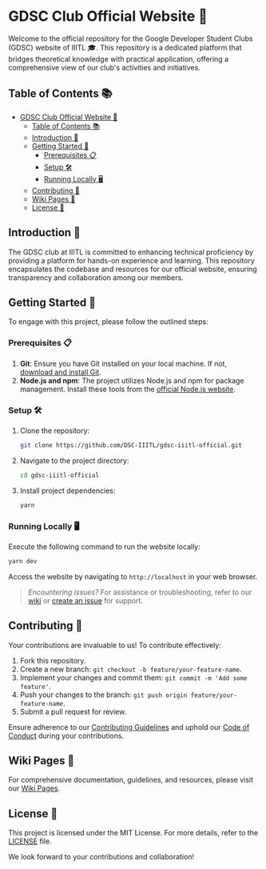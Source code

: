 # GDSC Club Official Website 🌟

Welcome to the official repository for the Google Developer Student Clubs (GDSC) website of IIITL 🎓. This repository is a dedicated platform that bridges theoretical knowledge with practical application, offering a comprehensive view of our club's activities and initiatives.

## Table of Contents 📚

- [GDSC Club Official Website 🌟](#gdsc-club-official-website-)
  - [Table of Contents 📚](#table-of-contents-)
  - [Introduction 🌟](#introduction-)
  - [Getting Started 🏁](#getting-started-)
    - [Prerequisites 📋](#prerequisites-)
    - [Setup 🛠️](#setup-️)
    - [Running Locally 🖥️](#running-locally-️)
  - [Contributing 🌱](#contributing-)
  - [Wiki Pages 📖](#wiki-pages-)
  - [License 📜](#license-)

## Introduction 🌟

The GDSC club at IIITL is committed to enhancing technical proficiency by providing a platform for hands-on experience and learning. This repository encapsulates the codebase and resources for our official website, ensuring transparency and collaboration among our members.

## Getting Started 🏁

To engage with this project, please follow the outlined steps:

### Prerequisites 📋

1. **Git**: Ensure you have Git installed on your local machine. If not, [download and install Git](https://git-scm.com/).
2. **Node.js and npm**: The project utilizes Node.js and npm for package management. Install these tools from the [official Node.js website](https://nodejs.org/).

### Setup 🛠️

1. Clone the repository:

   ```bash
   git clone https://github.com/DSC-IIITL/gdsc-iiitl-official.git
   ```

2. Navigate to the project directory:

   ```bash
   cd gdsc-iiitl-official
   ```

3. Install project dependencies:

   ```bash
   yarn
   ```

### Running Locally 🖥️

Execute the following command to run the website locally:

```bash
yarn dev
```

Access the website by navigating to `http://localhost` in your web browser.

> _Encountering issues?_ For assistance or troubleshooting, refer to our [wiki](/wiki) or [create an issue](https://github.com/DSC-IIITL/gdsc-iiitl-official/issues) for support.

## Contributing 🌱

Your contributions are invaluable to us! To contribute effectively:

1. Fork this repository.
2. Create a new branch: `git checkout -b feature/your-feature-name`.
3. Implement your changes and commit them: `git commit -m 'Add some feature'`.
4. Push your changes to the branch: `git push origin feature/your-feature-name`.
5. Submit a pull request for review.

Ensure adherence to our [Contributing Guidelines](/CONTRIBUTING.md) and uphold our [Code of Conduct](/CODE_OF_CONDUCT.md) during your contributions.

## Wiki Pages 📖

For comprehensive documentation, guidelines, and resources, please visit our [Wiki Pages](https://github.com/DSC-IIITL/gdsc-iiitl-official/wiki).

## License 📜

This project is licensed under the MIT License. For more details, refer to the [LICENSE](/LICENSE) file.

We look forward to your contributions and collaboration!
